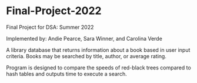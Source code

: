 # Final-Project-2022
Final Project for DSA: Summer 2022

Implemented by: Andie Pearce, Sara Winner, and Carolina Verde

A library database that returns information about a book based in user input criteria. Books may be searched by title, author, or average rating. 

Program is designed to compare the speeds of red-black trees compared to hash tables and outputs time to execute a search. 
